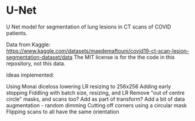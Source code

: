 # U-Net
U Net model for segmentation of lung lesions in CT scans of COVID patients.

Data from Kaggle: https://www.kaggle.com/datasets/maedemaftouni/covid19-ct-scan-lesion-segmentation-dataset/data
The MIT license is for the the code in this repository, not this data.

Ideas implemented:

Using Monai diceloss
lowering LR
resizing to 256x256
Adding early stopping
Fiddling with batch size, resizing, and LR
Remove "out of centre circle" masks, and scans too? Add as part of transform?
Add a bit of data augmentation - random dimming
Cutting off corners using a circular mask
Flipping scans to all have the same orientation
